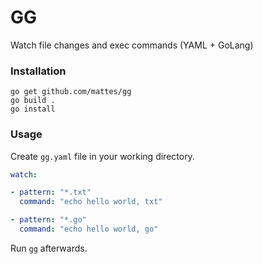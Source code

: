 GG
==

Watch file changes and exec commands (YAML + GoLang)


### Installation
```
go get github.com/mattes/gg
go build .
go install
```


### Usage

Create ``gg.yaml`` file in your working directory.

```yaml
watch:

- pattern: "*.txt"
  command: "echo hello world, txt"

- pattern: "*.go"
  command: "echo hello world, go"
```

Run ``gg`` afterwards.